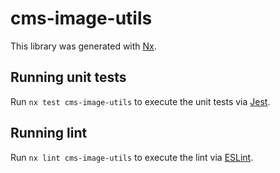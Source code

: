 # cms-image-utils

This library was generated with [Nx](https://nx.dev).

## Running unit tests

Run `nx test cms-image-utils` to execute the unit tests via [Jest](https://jestjs.io).

## Running lint

Run `nx lint cms-image-utils` to execute the lint via [ESLint](https://eslint.org/).
